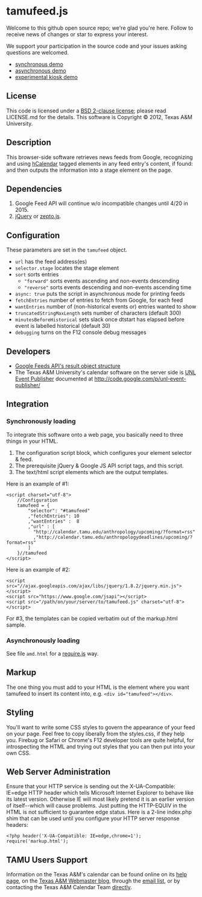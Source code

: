 # tamufeed.js

Welcome to this github open source repo; we're glad you're here.
Follow to receive news of changes or star to express your interest.

We support your participation in the source code and
your issues asking questions are welcomed.

* [synchronous demo](http://cllacdn.tamu.edu/calendar/sync.php)
* [asynchronous demo](http://cllacdn.tamu.edu/calendar/)
* [experimental kiosk demo](http://cllacdn.tamu.edu/calendar/kiosk.php)

## License

This code is licensed under a
[BSD 2-clause license](http://opensource.org/licenses/BSD-2-Clause);
please read LICENSE.md for the details.
This software is Copyright © 2012, Texas A&M University.

## Description

This browser-side software retrieves news feeds from Google, recognizing and
using [hCalendar](http://microformats.org/wiki/hcalendar) tagged elements
in any feed entry's content, if found: and then outputs the information into a stage element on the page.

## Dependencies

1. Google Feed API will continue w/o incompatible changes until 4/20 in 2015.
2. [jQuery](http://jquery.com/) or [zepto.js](http://zeptoJS.com/).

## Configuration

These parameters are set in the `tamufeed` object.

* `url` has the feed address(es)
* `selector.stage` locates the stage element
* `sort` sorts entries
    * `"forward"` sorts events ascending and non-events descending
    * `"reverse"` sorts events descending and non-events ascending time
* `async: true` puts the script in asynchronous mode for printing feeds
* `fetchEntries` number of entries to fetch from Google, for each feed
* `wantEntries` number of (non-historical events or) entries wanted to show
* `truncatedStringMaxLength` sets number of characters (default 300)
* `minutesBeforeHistorical` sets slack once dtstart has elapsed before event is labelled historical (default 30)
* `debugging` turns on the F12 console debug messages

## Developers

* [Google Feeds API's result object structure](https://developers.google.com/feed/v1/jsondevguide#resultJson)
* The Texas A&M University's calendar software on the server side is
[UNL Event Publisher](http://events.unl.edu/) documented at
http://code.google.com/p/unl-event-publisher/

## Integration

### Synchronously loading

To integrate this software onto a web page, you basically need to three things
in your HTML.

1. The configuration script block, which configures your element selector & feed.
2. The prerequisite jQuery & Google JS API script tags, and this script.
3. The text/html script elements which are the output templates.

Here is an example of #1:

    <script charset="utf-8">
        //Configuration
        tamufeed = {
            "selector": "#tamufeed"
            ,"fetchEntries": 10
            ,"wantEntries" :  8
            ,"url" : [
              "http://calendar.tamu.edu/anthropology/upcoming/?format=rss"
              ,"http://calendar.tamu.edu/anthropologydeadlines/upcoming/?format=rss"
            ]
        }//tamufeed
    </script>

Here is an example of #2:

    <script src="//ajax.googleapis.com/ajax/libs/jquery/1.8.2/jquery.min.js"></script>
    <script src="https://www.google.com/jsapi"></script>
    <script src="/path/on/your/server/to/tamufeed.js" charset="utf-8"></script>

For #3, the templates can be copied verbatim out of the markup.html sample.

### Asynchronously loading

See file `amd.html` for a [require.js](http://requirejs.org/) way.

## Markup

The one thing you must add to your HTML is the element where you want tamufeed
to insert its content into, e.g. `<div id="tamufeed"></div>`.

## Styling

You'll want to write some CSS styles to govern the appearance of your
feed on your page. Feel free to copy liberally from the styles.css, if they
help you.  Firebug or Safari or Chrome's F12 developer tools are quite helpful,
for introspecting the HTML and trying out styles that you can then put into
your own CSS.

## Web Server Administration

Ensure that your HTTP service is sending out the X-UA-Compatible: IE=edge 
HTTP header which tells Microsoft Internet Explorer to behave like its latest
version. Otherwise IE will most likely pretend it is an earlier version of 
itself--which will cause problems. Just putting the HTTP-EQUIV in the HTML is
not sufficient to guarantee edge status. Here is a 2-line index.php shim that
can be used until you configure your HTTP server response headers:

    <?php header('X-UA-Compatible: IE=edge,chrome=1');
    require('markup.html');

## TAMU Users Support

Information on the Texas A&M's calendar can be found online on its
[help page](http://marcomm.tamu.edu/web/calendar/help.html),
on the [Texas A&M Webmaster blog](http://webmaster.tamu.edu/category/calendar/),
through the [email list](http://marcomm.tamu.edu/web/calendar/documentation.html#listserv),
or by contacting the Texas A&M Calendar Team [directly](calendar@tamu.edu).
